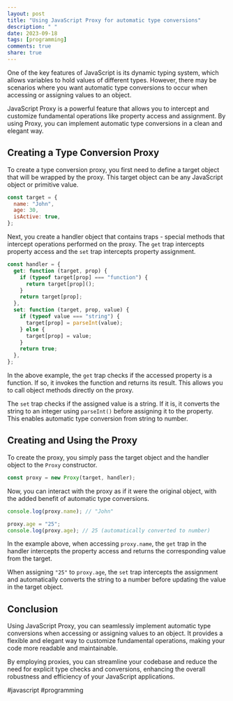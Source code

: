 ```yaml
---
layout: post
title: "Using JavaScript Proxy for automatic type conversions"
description: " "
date: 2023-09-18
tags: [programming]
comments: true
share: true
---
```


One of the key features of JavaScript is its dynamic typing system, which allows variables to hold values of different types. However, there may be scenarios where you want automatic type conversions to occur when accessing or assigning values to an object.

JavaScript Proxy is a powerful feature that allows you to intercept and customize fundamental operations like property access and assignment. By using Proxy, you can implement automatic type conversions in a clean and elegant way.

## Creating a Type Conversion Proxy

To create a type conversion proxy, you first need to define a target object that will be wrapped by the proxy. This target object can be any JavaScript object or primitive value.

```javascript
const target = {
  name: "John",
  age: 30,
  isActive: true,
};
```

Next, you create a handler object that contains traps - special methods that intercept operations performed on the proxy. The `get` trap intercepts property access and the `set` trap intercepts property assignment.

```javascript
const handler = {
  get: function (target, prop) {
    if (typeof target[prop] === "function") {
      return target[prop]();
    }
    return target[prop];
  },
  set: function (target, prop, value) {
    if (typeof value === "string") {
      target[prop] = parseInt(value);
    } else {
      target[prop] = value;
    }
    return true;
  },
};
```

In the above example, the `get` trap checks if the accessed property is a function. If so, it invokes the function and returns its result. This allows you to call object methods directly on the proxy.

The `set` trap checks if the assigned value is a string. If it is, it converts the string to an integer using `parseInt()` before assigning it to the property. This enables automatic type conversion from string to number.

## Creating and Using the Proxy

To create the proxy, you simply pass the target object and the handler object to the `Proxy` constructor.

```javascript
const proxy = new Proxy(target, handler);
```

Now, you can interact with the proxy as if it were the original object, with the added benefit of automatic type conversions.

```javascript
console.log(proxy.name); // "John"

proxy.age = "25";
console.log(proxy.age); // 25 (automatically converted to number)
```

In the example above, when accessing `proxy.name`, the `get` trap in the handler intercepts the property access and returns the corresponding value from the target.

When assigning `"25"` to `proxy.age`, the `set` trap intercepts the assignment and automatically converts the string to a number before updating the value in the target object.

## Conclusion

Using JavaScript Proxy, you can seamlessly implement automatic type conversions when accessing or assigning values to an object. It provides a flexible and elegant way to customize fundamental operations, making your code more readable and maintainable.

By employing proxies, you can streamline your codebase and reduce the need for explicit type checks and conversions, enhancing the overall robustness and efficiency of your JavaScript applications.

#javascript #programming